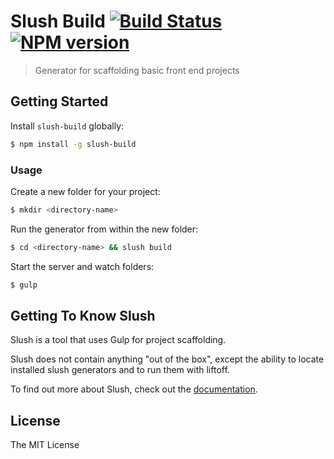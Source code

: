 # Slush Build [![Build Status](https://secure.travis-ci.org/tonyrud/slush-build.png?branch=master)](https://travis-ci.org/tonyrud/slush-build) [![NPM version](https://badge-me.herokuapp.com/api/npm/slush-build.png)](http://badges.enytc.com/for/npm/slush-build)

> Generator for scaffolding basic front end projects


## Getting Started

Install `slush-build` globally:

```bash
$ npm install -g slush-build
```

### Usage

Create a new folder for your project:

```bash
$ mkdir <directory-name>
```

Run the generator from within the new folder:

```bash
$ cd <directory-name> && slush build
```
Start the server and watch folders:

```bash
$ gulp
```

## Getting To Know Slush

Slush is a tool that uses Gulp for project scaffolding.

Slush does not contain anything "out of the box", except the ability to locate installed slush generators and to run them with liftoff.

To find out more about Slush, check out the [documentation](https://github.com/slushjs/slush).

## License 

The MIT License


